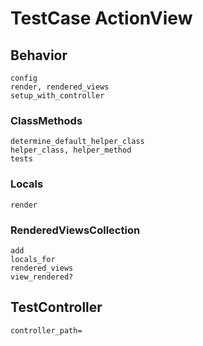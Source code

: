 # TestCase ActionView

## Behavior

```
config
render, rendered_views
setup_with_controller
```

### ClassMethods

```
determine_default_helper_class
helper_class, helper_method
tests
```

### Locals

```
render
```

### RenderedViewsCollection

```
add
locals_for
rendered_views
view_rendered?
```

## TestController

```
controller_path=
```
